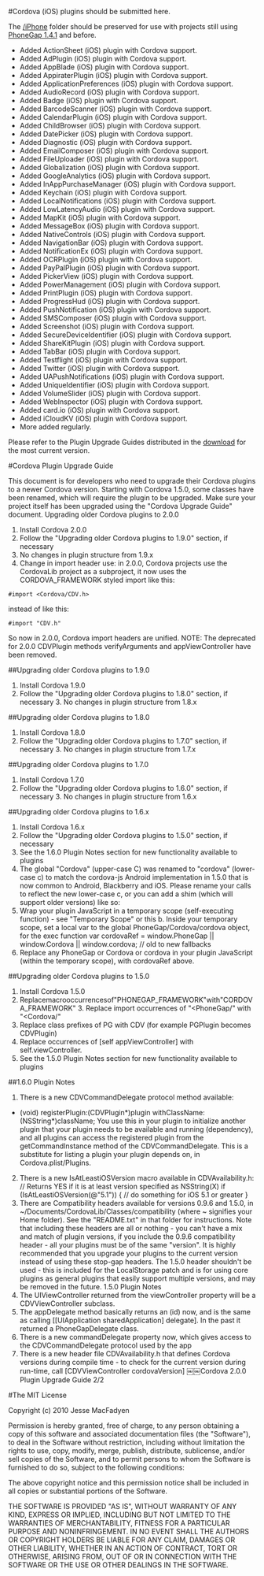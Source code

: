 #Cordova (iOS) plugins should be submitted here.


The [/iPhone](https://github.com/phonegap/phonegap-plugins/tree/master/iPhone) folder should be preserved for use with projects still using [PhoneGap 1.4.1](https://github.com/phonegap/phonegap/tags) and before.

* Added  ActionSheet (iOS) plugin with Cordova support.
* Added  AdPlugin (iOS) plugin with Cordova support.
* Added  AppBlade (iOS) plugin with Cordova support.
* Added  AppiraterPlugin (iOS) plugin with Cordova support.
* Added  ApplicationPreferences (iOS) plugin with Cordova support.
* Added  AudioRecord (iOS) plugin with Cordova support.
* Added  Badge (iOS) plugin with Cordova support.
* Added  BarcodeScanner (iOS) plugin with Cordova support.
* Added  CalendarPlugin (iOS) plugin with Cordova support.
* Added  ChildBrowser (iOS) plugin with Cordova support.
* Added  DatePicker (iOS) plugin with Cordova support.
* Added  Diagnostic (iOS) plugin with Cordova support.
* Added  EmailComposer (iOS) plugin with Cordova support.
* Added  FileUploader (iOS) plugin with Cordova support.
* Added  Globalization (iOS) plugin with Cordova support.
* Added  GoogleAnalytics (iOS) plugin with Cordova support.
* Added  InAppPurchaseManager (iOS) plugin with Cordova support.
* Added  Keychain (iOS) plugin with Cordova support.
* Added  LocalNotifications (iOS) plugin with Cordova support.
* Added  LowLatencyAudio (iOS) plugin with Cordova support.
* Added  MapKit (iOS) plugin with Cordova support.
* Added  MessageBox (iOS) plugin with Cordova support.
* Added  NativeControls (iOS) plugin with Cordova support.
* Added  NavigationBar (iOS) plugin with Cordova support.
* Added  NotificationEx (iOS) plugin with Cordova support.
* Added  OCRPlugin (iOS) plugin with Cordova support.
* Added  PayPalPlugin (iOS) plugin with Cordova support.
* Added  PickerView (iOS) plugin with Cordova support.
* Added  PowerManagement (iOS) plugin with Cordova support.
* Added  PrintPlugin (iOS) plugin with Cordova support.
* Added  ProgressHud (iOS) plugin with Cordova support.
* Added  PushNotification (iOS) plugin with Cordova support.
* Added  SMSComposer (iOS) plugin with Cordova support.
* Added  Screenshot (iOS) plugin with Cordova support.
* Added  SecureDeviceIdentifier (iOS) plugin with Cordova support.
* Added  ShareKitPlugin (iOS) plugin with Cordova support.
* Added  TabBar (iOS) plugin with Cordova support.
* Added  Testflight (iOS) plugin with Cordova support.
* Added  Twitter (iOS) plugin with Cordova support.
* Added  UAPushNotifications (iOS) plugin with Cordova support.
* Added  UniqueIdentifier (iOS) plugin with Cordova support.
* Added  VolumeSlider (iOS) plugin with Cordova support.
* Added  WebInspector (iOS) plugin with Cordova support.
* Added  card.io (iOS) plugin with Cordova support.
* Added  iCloudKV (iOS) plugin with Cordova support.
* More added regularly.

Please refer to the Plugin Upgrade Guides distributed in the [download](http://phonegap.com/download/) for the most current version.


#Cordova Plugin Upgrade Guide
This document is for developers who need to upgrade their Cordova plugins to a newer Cordova version. Starting with Cordova 1.5.0, some classes have been renamed, which will require the plugin to be upgraded. Make sure your project itself has been upgraded using the "Cordova Upgrade Guide" document.Upgrading older Cordova plugins to 2.0.01. Install Cordova 2.0.02. Follow the "Upgrading older Cordova plugins to 1.9.0" section, if necessary3. No changes in plugin structure from 1.9.x4. Change in import header use: in 2.0.0, Cordova projects use the CordovaLib project as a subproject, it now uses the CORDOVA_FRAMEWORK styled import like this:<br>        <code>#import  <Cordova/CDV.h></code>
instead of like this:<br>
<code>#import "CDV.h"</code>
So now in 2.0.0, Cordova import headers are unified.NOTE: The deprecated for 2.0.0 CDVPlugin methods verifyArguments and appViewController have been removed.
##Upgrading older Cordova plugins to 1.9.01. Install Cordova 1.9.02. Follow the "Upgrading older Cordova plugins to 1.8.0" section, if necessary 3. No changes in plugin structure from 1.8.x
##Upgrading older Cordova plugins to 1.8.01. Install Cordova 1.8.02. Follow the "Upgrading older Cordova plugins to 1.7.0" section, if necessary 3. No changes in plugin structure from 1.7.x##Upgrading older Cordova plugins to 1.7.01. Install Cordova 1.7.02. Follow the "Upgrading older Cordova plugins to 1.6.0" section, if necessary 3. No changes in plugin structure from 1.6.x##Upgrading older Cordova plugins to 1.6.x
1. Install Cordova 1.6.x2. Follow the "Upgrading older Cordova plugins to 1.5.0" section, if necessary3. See the 1.6.0 Plugin Notes section for new functionality available to plugins4. The global "Cordova" (upper-case C) was renamed to "cordova" (lower-case c) to match the cordova-js Android implementation in 1.5.0 that is now common to Android, Blackberry and iOS. Please rename your calls to reflect the new lower-case c, or you can add a shim (which will support older versions) like so:5. Wrap your plugin JavaScript in a temporary scope (self-executing function) - see "Temporary Scope" or this b. Inside your temporary scope, set a local var to the global PhoneGap/Cordova/cordova object, for the execfunctionvar cordovaRef = window.PhoneGap || window.Cordova || window.cordova; // old to new fallbacks6. Replace any PhoneGap or Cordova or cordova in your plugin JavaScript (within the temporary scope), with cordovaRef above.
##Upgrading older Cordova plugins to 1.5.01. Install Cordova 1.5.02. Replacemacrooccurrencesof"PHONEGAP_FRAMEWORK"with"CORDOVA_FRAMEWORK" 3. Replace import occurrences of "<PhoneGap/" with "<Cordova/"4. Replace class prefixes of PG with CDV (for example PGPlugin becomes CDVPlugin)5. Replace occurrences of [self appViewController] with self.viewController.6. See the 1.5.0 Plugin Notes section for new functionality available to plugins##1.6.0 Plugin Notes1. There is a new CDVCommandDelegate protocol method available:- (void) registerPlugin:(CDVPlugin*)plugin withClassName:(NSString*)className;You use this in your plugin to initialize another plugin that your plugin needs to be available and running (dependency), and all plugins can access the registered plugin from the getCommandInstance method of the CDVCommandDelegate. This is a substitute for listing a plugin your plugin depends on, in Cordova.plist/Plugins.2. There is a new IsAtLeastiOSVersion macro available in CDVAvailability.h:// Returns YES if it is at least version specified as NSString(X) if (IsAtLeastiOSVersion(@"5.1")) {// do something for iOS 5.1 or greater }3. There are Compatibility headers available for versions 0.9.6 and 1.5.0, in ~/Documents/CordovaLib/Classes/compatibility (where ~ signifies your Home folder). See the "README.txt" in that folder for instructions.Note that including these headers are all or nothing - you can't have a mix and match of plugin versions, if you include the 0.9.6 compatibility header - all your plugins must be of the same "version". It is highly recommended that you upgrade your plugins to the current version instead of using these stop-gap headers.The 1.5.0 header shouldn't be used - this is included for the LocalStorage patch and is for using core plugins as general plugins that easily support multiple versions, and may be removed in the future.1.5.0 Plugin Notes1. The UIViewController returned from the viewController property will be a CDVViewController subclass.2. The appDelegate method basically returns an (id) now, and is the same as calling [[UIApplicationsharedApplication] delegate]. In the past it returned a PhoneGapDelegate class.3. There is a new commandDelegate property now, which gives access to the CDVCommandDelegate protocolused by the app4. There is a new header file CDVAvailability.h that defines Cordova versions during compile time - to check forthe current version during run-time, call [CDVViewController cordovaVersion]￼￼Cordova 2.0.0 Plugin Upgrade Guide 2/2


#The MIT License

Copyright (c) 2010 Jesse MacFadyen

Permission is hereby granted, free of charge, to any person obtaining a copy of this software and associated documentation files (the "Software"), to deal in the Software without restriction, including without limitation the rights to use, copy, modify, merge, publish, distribute, sublicense, and/or sell copies of the Software, and to permit persons to whom the Software is furnished to do so, subject to the following conditions:

The above copyright notice and this permission notice shall be included in all copies or substantial portions of the Software.

THE SOFTWARE IS PROVIDED "AS IS", WITHOUT WARRANTY OF ANY KIND, EXPRESS OR IMPLIED, INCLUDING BUT NOT LIMITED TO THE WARRANTIES OF MERCHANTABILITY, FITNESS FOR A PARTICULAR PURPOSE AND NONINFRINGEMENT. IN NO EVENT SHALL THE AUTHORS OR COPYRIGHT HOLDERS BE LIABLE FOR ANY CLAIM, DAMAGES OR OTHER LIABILITY, WHETHER IN AN ACTION OF CONTRACT, TORT OR OTHERWISE, ARISING FROM, OUT OF OR IN CONNECTION WITH THE SOFTWARE OR THE USE OR OTHER DEALINGS IN THE SOFTWARE.
